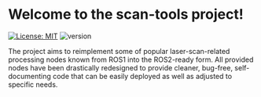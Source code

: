 # Welcome to the scan-tools project!

[![License: MIT](https://img.shields.io/badge/License-MIT-yellow.svg)](https://opensource.org/licenses/MIT)
![version](https://img.shields.io/badge/version-1.0.0-blue)

The project aims to reimplement some of popular laser-scan-related processing nodes known from ROS1 into the ROS2-ready form. All provided
nodes have been drastically redesigned to provide cleaner, bug-free, self-documenting code that can be easily deployed as well as adjusted
to specific needs.
